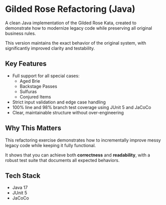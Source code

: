 # Gilded Rose Refactoring (Java)

A clean Java implementation of the Gilded Rose Kata, created to demonstrate how to modernize legacy code while preserving all original business rules. 
 
This version maintains the exact behavior of the original system, with significantly improved clarity and testability.

## Key Features

- Full support for all special cases:
  - Aged Brie
  - Backstage Passes
  - Sulfuras
  - Conjured Items
- Strict input validation and edge case handling
- 100% line and 98% branch test coverage using JUnit 5 and JaCoCo
- Clear, maintainable structure without over-engineering

## Why This Matters

This refactoring exercise demonstrates how to incrementally improve messy legacy code while keeping it fully functional.  

It shows that you can achieve both **correctness** and **readability**, with a robust test suite that documents all expected behaviors.

## Tech Stack

- Java 17  
- JUnit 5  
- JaCoCo
